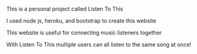 This is a personal project called Listen To This

I used node js, heroku, and bootstrap to create this website

This website is useful for connecting music listeners together

With Listen To This multiple users can all listen to the same song at once!
